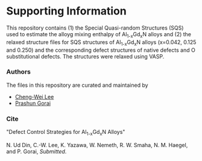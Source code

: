 # Supporting Information

This repository contains (1) the Special Quasi-random Structures (SQS) used to estimate the alloyg mixing enthalpy of Al<sub>1-x</sub>Gd<sub>x</sub>N alloys and (2) the relaxed structure files for SQS structures of Al<sub>1-x</sub>Gd<sub>x</sub>N alloys (x=0.042, 0.125 and 0.250) and the corresponding defect structures of native defects and O substitutional defects. The structures were relaxed using VASP.

### Authors

The files in this repository are curated and maintained by

* [Cheng-Wei Lee](mailto:clee2[at]mines[dot]edu)
* [Prashun Gorai](mailto:pgorai[at]mines[dot]edu)


### Cite

"Defect Control Strategies for Al<sub>1-x</sub>Gd<sub>x</sub>N Alloys"

N. Ud Din, C.-W. Lee, K. Yazawa, W. Nemeth, R. W. Smaha, N. M. Haegel, and P. Gorai, *Submitted*.

